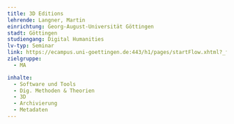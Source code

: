 ```yaml
---
title: 3D Editions
lehrende: Langner, Martin
einrichtung: Georg-August-Universität Göttingen
stadt: Göttingen
studiengang: Digital Humanities
lv-typ: Seminar
link: https://ecampus.uni-goettingen.de:443/h1/pages/startFlow.xhtml?_flowId=detailView-flow&unitId=58842&periodId=272&navigationPosition=courseoverviewShow
zielgruppe:
  - MA

inhalte:
  - Software und Tools
  - Dig. Methoden & Theorien
  - 3D
  - Archivierung
  - Metadaten
---
```

 
